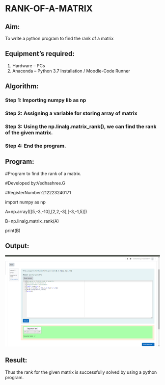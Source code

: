 # RANK-OF-A-MATRIX
## Aim:
To write a python program to find the rank of a matrix
## Equipment’s required:
1. 	Hardware – PCs
2. 	Anaconda – Python 3.7 Installation / Moodle-Code Runner
## Algorithm:
### Step 1: Importing numpy lib as np
### Step 2: Assigning a variable for storing array of matrix
### Step 3: Using the np.linalg.matrix_rank(), we can find the rank of the given matrix.
### Step 4: End the program.
## Program:
#Program to find the rank of a matrix.

#Developed by:Vedhashree.G

#RegisterNumber:212223240171

import numpy as np

A=np.array([[5,-3,-10],[2,2,-3],[-3,-1,5]])

B=np.linalg.matrix_rank(A)

print(B)

## Output:
![alt text](<Screenshot 2024-04-10 195605-1.png>)
## Result:
Thus the rank for the given matrix is successfully solved by  using a python program.

